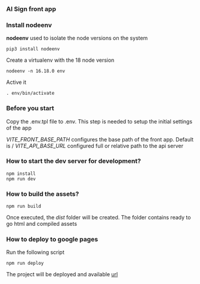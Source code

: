 ### AI Sign front app ###

### Install nodeenv ###

**nodeenv** used to isolate the node versions on the system 

    pip3 install nodeenv

Create a virtualenv with the 18 node version

    nodeenv -n 16.18.0 env

Active it 

    . env/bin/activate


### Before you start ###

Copy the .env.tpl file to .env. This step is needed to setup the initial settings of the app

*VITE_FRONT_BASE_PATH* configures the base path of the front app. Default is /
*VITE_API_BASE_URL* configured full or relative path to the api server


### How to start the dev server for development? ###

    npm install
    npm run dev


### How to build the assets? ###

    npm run build


Once executed, the *dist* folder will be created. The folder contains ready to go html and compiled assets

### How to deploy to google pages ###

Run the following script

    npm run deploy

The project will be deployed and available [url](https://dubisoft-solutions.github.io/ai-sign/ "here")
